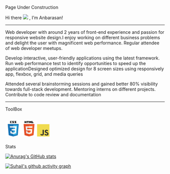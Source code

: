Page Under Construction

Hi there <img src="https://raw.githubusercontent.com/MartinHeinz/MartinHeinz/master/wave.gif" width="30px" style="max-width:100%;"> , I’m Anbarasan!  

----

Web developer with around 2 years of front-end experience and passion for responsive website design.I enjoy working on different business problems and delight the user with magnificent web performance. Regular attendee of web developer meetups.

Develop interactive, user-friendly applications using the latest framework. Run web performance test to identify opportunities to speed up the applicationDesigned optimized design for 8 screen sizes using responsively app, flexbox, grid, and media queries

Attended several brainstorming sessions and gained better 80% visibility towards full-stack development. Mentoring interns on different projects. Contribute to code review and documentation

---
ToolBox

<img src="https://github.com/devicons/devicon/blob/master/icons/css3/css3-original-wordmark.svg" alt="CSS" width="50" height="50" /><img src="https://github.com/devicons/devicon/blob/master/icons/html5/html5-original-wordmark.svg" alt="HTML" width="50" height="50" /><img src="https://github.com/devicons/devicon/blob/master/icons/javascript/javascript-original.svg" alt="JS" width="40" height="40" />
----

Stats

[![Anurag's GitHub stats](https://github-readme-stats.vercel.app/api?username=AnbarasanJ24&hide=stars&show_icons=true)](https://github.com/anuraghazra/github-readme-stats) 
<!-- [![Top Langs](https://github-readme-stats.vercel.app/api/top-langs/?username=AnbarasanJ24)](https://github.com/anuraghazra/github-readme-stats) -->

[![Suhail's github activity graph](https://activity-graph.herokuapp.com/graph?username=AnbarasanJ24&theme=react-dark)](https://github.com/AnbarasanJ24)
<!---
AnbarasanJ24/AnbarasanJ24 is a ✨ special ✨ repository because its `README.md` (this file) appears on your GitHub profile.
You can click the Preview link to take a look at your changes.
--->

